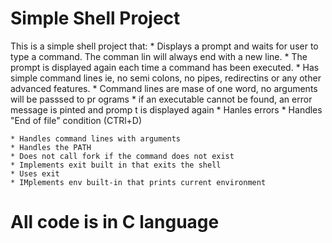 # Simple Shell Project

This is a simple shell project that:
	* Displays a prompt and waits for user to type a command. The comman lin	will always end with a new line.
	* The prompt is displayed again each time a command has been executed.
	* Has simple command lines ie, no semi colons, no pipes, redirectins or 	any other advanced features.
	* Command lines are mase of one word, no arguments will be passsed to pr	ograms
	* if an executable cannot be found, an error message is pinted and promp	t is displayed again
	* Hanles errors
	* Handles "End of file" condition (CTRl+D)
	

	* Handles command lines with arguments
	* Handles the PATH
	* Does not call fork if the command does not exist
	* Implements exit built in that exits the shell
	* Uses exit
	* IMplements env built-in that prints current environment
	
# All code is in C language
